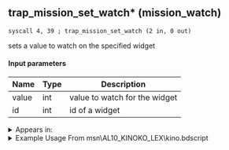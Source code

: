 ## trap_mission_set_watch* (mission_watch)

`syscall 4, 39 ; trap_mission_set_watch (2 in, 0 out)`

sets a value to watch on the specified widget

#### Input parameters
| Name | Type | Description
|------|------|------------
| value   | int   | value to watch for the widget
| id   | int   | id of a widget




<details>
	<summary>Appears in:</summary>
| filename | Entity (obj)
|----------|-------------
| msn\AL10_KINOKO_LEX\kino.bdscript       |           
| msn\CA02_SKATE_01\ca02.bdscript       |           
| msn\CA13_KINOKO_LUX\kino.bdscript       |           
| msn\HE17_KINOKO_ZEX\kino.bdscript       |           
| msn\PO09_MS401_FREE\po09.bdscript       |           
| msn\TT06_BAGGAGE_02\tt06.bdscript       |           
| msn\TT06_LETTER_02\tt06.bdscript       |           
| msn\TT07_POSTER_02\tt07.bdscript       |           
| msn\TT07_WORM_02\tt07.bdscript       |           
| msn\TT36_KINOKO_SAI\kino.bdscript       |           
| msn\WI02_KINOKO_MAR\kino.bdscript       |           

</details>

<details>
	<summary>Example Usage From msn\AL10_KINOKO_LEX\kino.bdscript</summary>
```
L209:
 pushFromFSp 0
 fetchValue 8
 syscall 4, 36 ; trap_score_score (1 in, 1 out)
 pushFromFSpVal 4
 syscall 4, 39 ; trap_mission_set_watch (2 in, 0 out)
```
</details>

